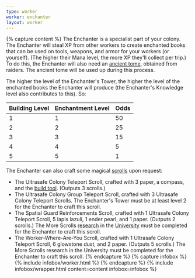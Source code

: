 ```yaml
---
type: worker
worker: enchanter
layout: worker
---
```

{% capture content %}
The Enchanter is a specialist part of your colony. The Enchanter will steal XP from other workers to create enchanted books that can be used on tools, weapons, and armor for your workers (or yourself). (The higher their Mana level, the more XP they'll collect per trip.) To do this, the Enchanter will also need an [ancient tome](../../source/items/ancient_tome), obtained from raiders. The ancient tome will be used up during this process.

The higher the level of the Enchanter's Tower, the higher the level of the enchanted books the Enchanter will produce (the Enchanter's Knowledge level also contributes to this). So:

| Building Level | Enchantment Level | Odds |
| -------------- | ----------------- | ---- |
| 1              | 1                 | 50   |
| 2              | 2                 | 25   |
| 3              | 3                 | 15   |
| 4              | 4                 | 5    |
| 5              | 5                 | 1    |

The Enchanter can also craft some magical [scrolls](../../source/items/scrolls) upon request:

- The Ultrasafe Colony Teleport Scroll, crafted with 3 paper, a compass, and the <a href="../items/buildtool">build tool</a>. (Outputs 3 scrolls.)
- The Ultrasafe Colony Group Teleport Scroll, crafted with 3 Ultrasafe Colony Teleport Scrolls. The Enchanter's Tower must be at least level 2 for the Enchanter to craft this scroll.
- The Spatial Guard Reinforcements Scroll, crafted with 1 Ultrasafe Colony Teleport Scroll, 5 lapis lazuli, 1 ender pearl, and 1 paper. (Outputs 2 scrolls.) The More Scrolls <a href="../systems/research">research</a> in the <a href="../buildings/university">University</a> must be completed for the Enchanter to craft this scroll.
- The Worker-Where-Are-You Scroll, crafted with 1 Ultrasafe Colony Teleport Scroll, 6 glowstone dust, and 2 paper. (Outputs 5 scrolls.) The More Scrolls research in the University must be completed for the Enchanter to craft this scroll.
{% endcapture %}
{% capture infobox %}
{% include infobox/worker.html %}
{% endcapture %}
{% include infobox/wrapper.html content=content infobox=infobox %}